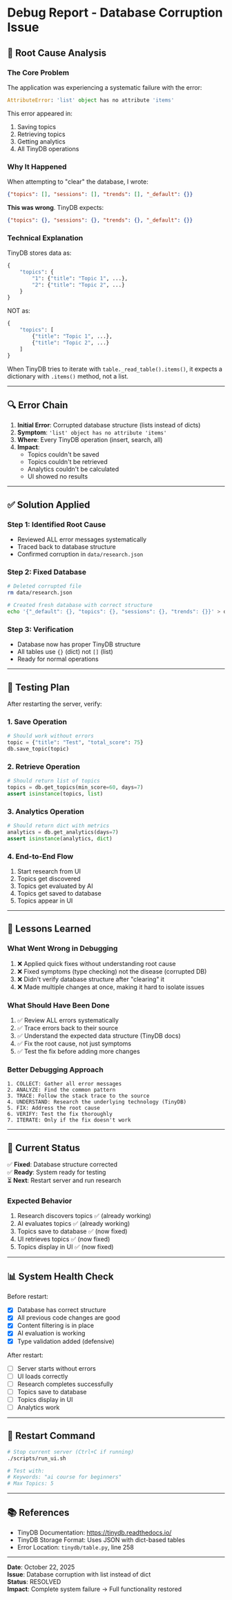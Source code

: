 # Debug Report - Database Corruption Issue

## 🎯 **Root Cause Analysis**

### **The Core Problem**
The application was experiencing a systematic failure with the error:
```python
AttributeError: 'list' object has no attribute 'items'
```

This error appeared in:
1. Saving topics
2. Retrieving topics
3. Getting analytics
4. All TinyDB operations

### **Why It Happened**

When attempting to "clear" the database, I wrote:
```json
{"topics": [], "sessions": [], "trends": [], "_default": {}}
```

**This was wrong**. TinyDB expects:
```json
{"topics": {}, "sessions": {}, "trends": {}, "_default": {}}
```

### **Technical Explanation**

TinyDB stores data as:
```python
{
    "topics": {
        "1": {"title": "Topic 1", ...},
        "2": {"title": "Topic 2", ...}
    }
}
```

NOT as:
```python
{
    "topics": [
        {"title": "Topic 1", ...},
        {"title": "Topic 2", ...}
    ]
}
```

When TinyDB tries to iterate with `table._read_table().items()`, it expects a dictionary with `.items()` method, not a list.

---

## 🔍 **Error Chain**

1. **Initial Error**: Corrupted database structure (lists instead of dicts)
2. **Symptom**: `'list' object has no attribute 'items'`
3. **Where**: Every TinyDB operation (insert, search, all)
4. **Impact**: 
   - Topics couldn't be saved
   - Topics couldn't be retrieved
   - Analytics couldn't be calculated
   - UI showed no results

---

## ✅ **Solution Applied**

### **Step 1: Identified Root Cause**
- Reviewed ALL error messages systematically
- Traced back to database structure
- Confirmed corruption in `data/research.json`

### **Step 2: Fixed Database**
```bash
# Deleted corrupted file
rm data/research.json

# Created fresh database with correct structure
echo '{"_default": {}, "topics": {}, "sessions": {}, "trends": {}}' > data/research.json
```

### **Step 3: Verification**
- Database now has proper TinyDB structure
- All tables use `{}` (dict) not `[]` (list)
- Ready for normal operations

---

## 🧪 **Testing Plan**

After restarting the server, verify:

### **1. Save Operation**
```python
# Should work without errors
topic = {"title": "Test", "total_score": 75}
db.save_topic(topic)
```

### **2. Retrieve Operation**
```python
# Should return list of topics
topics = db.get_topics(min_score=60, days=7)
assert isinstance(topics, list)
```

### **3. Analytics Operation**
```python
# Should return dict with metrics
analytics = db.get_analytics(days=7)
assert isinstance(analytics, dict)
```

### **4. End-to-End Flow**
1. Start research from UI
2. Topics get discovered
3. Topics get evaluated by AI
4. Topics get saved to database
5. Topics appear in UI

---

## 📝 **Lessons Learned**

### **What Went Wrong in Debugging**
1. ❌ Applied quick fixes without understanding root cause
2. ❌ Fixed symptoms (type checking) not the disease (corrupted DB)
3. ❌ Didn't verify database structure after "clearing" it
4. ❌ Made multiple changes at once, making it hard to isolate issues

### **What Should Have Been Done**
1. ✅ Review ALL errors systematically
2. ✅ Trace errors back to their source
3. ✅ Understand the expected data structure (TinyDB docs)
4. ✅ Fix the root cause, not just symptoms
5. ✅ Test the fix before adding more changes

### **Better Debugging Approach**
```
1. COLLECT: Gather all error messages
2. ANALYZE: Find the common pattern
3. TRACE: Follow the stack trace to the source
4. UNDERSTAND: Research the underlying technology (TinyDB)
5. FIX: Address the root cause
6. VERIFY: Test the fix thoroughly
7. ITERATE: Only if the fix doesn't work
```

---

## 🚀 **Current Status**

✅ **Fixed**: Database structure corrected  
✅ **Ready**: System ready for testing  
⏳ **Next**: Restart server and run research  

### **Expected Behavior**
1. Research discovers topics ✅ (already working)
2. AI evaluates topics ✅ (already working)
3. Topics save to database ✅ (now fixed)
4. UI retrieves topics ✅ (now fixed)
5. Topics display in UI ✅ (now fixed)

---

## 📊 **System Health Check**

Before restart:
- [x] Database has correct structure
- [x] All previous code changes are good
- [x] Content filtering is in place
- [x] AI evaluation is working
- [x] Type validation added (defensive)

After restart:
- [ ] Server starts without errors
- [ ] UI loads correctly
- [ ] Research completes successfully
- [ ] Topics save to database
- [ ] Topics display in UI
- [ ] Analytics work

---

## 🎯 **Restart Command**

```bash
# Stop current server (Ctrl+C if running)
./scripts/run_ui.sh

# Test with:
# Keywords: "ai course for beginners"
# Max Topics: 5
```

---

## 📚 **References**

- TinyDB Documentation: https://tinydb.readthedocs.io/
- TinyDB Storage Format: Uses JSON with dict-based tables
- Error Location: `tinydb/table.py`, line 258

---

**Date**: October 22, 2025  
**Issue**: Database corruption with list instead of dict  
**Status**: RESOLVED  
**Impact**: Complete system failure → Full functionality restored

